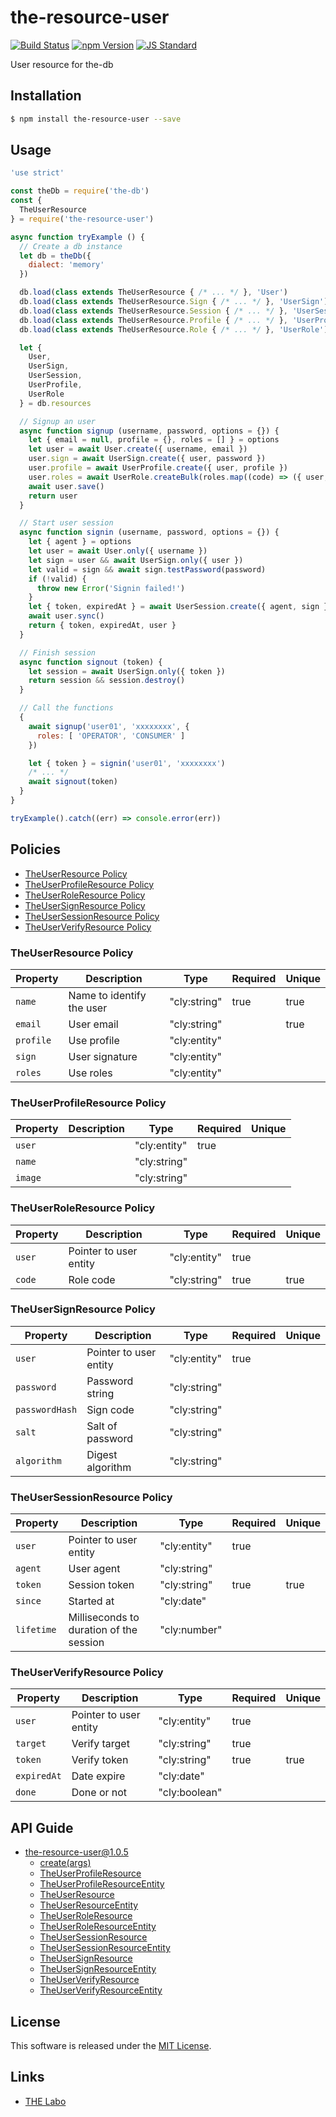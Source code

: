 the-resource-user
==========

<!---
This file is generated by ape-tmpl. Do not update manually.
--->

<!-- Badge Start -->
<a name="badges"></a>

[![Build Status][bd_travis_shield_url]][bd_travis_url]
[![npm Version][bd_npm_shield_url]][bd_npm_url]
[![JS Standard][bd_standard_shield_url]][bd_standard_url]

[bd_repo_url]: https://github.com/the-labo/the-resource-user
[bd_travis_url]: http://travis-ci.org/the-labo/the-resource-user
[bd_travis_shield_url]: http://img.shields.io/travis/the-labo/the-resource-user.svg?style=flat
[bd_travis_com_url]: http://travis-ci.com/the-labo/the-resource-user
[bd_travis_com_shield_url]: https://api.travis-ci.com/the-labo/the-resource-user.svg?token=
[bd_license_url]: https://github.com/the-labo/the-resource-user/blob/master/LICENSE
[bd_codeclimate_url]: http://codeclimate.com/github/the-labo/the-resource-user
[bd_codeclimate_shield_url]: http://img.shields.io/codeclimate/github/the-labo/the-resource-user.svg?style=flat
[bd_codeclimate_coverage_shield_url]: http://img.shields.io/codeclimate/coverage/github/the-labo/the-resource-user.svg?style=flat
[bd_gemnasium_url]: https://gemnasium.com/the-labo/the-resource-user
[bd_gemnasium_shield_url]: https://gemnasium.com/the-labo/the-resource-user.svg
[bd_npm_url]: http://www.npmjs.org/package/the-resource-user
[bd_npm_shield_url]: http://img.shields.io/npm/v/the-resource-user.svg?style=flat
[bd_standard_url]: http://standardjs.com/
[bd_standard_shield_url]: https://img.shields.io/badge/code%20style-standard-brightgreen.svg

<!-- Badge End -->


<!-- Description Start -->
<a name="description"></a>

User resource for the-db

<!-- Description End -->


<!-- Overview Start -->
<a name="overview"></a>



<!-- Overview End -->


<!-- Sections Start -->
<a name="sections"></a>

<!-- Section from "doc/guides/01.Installation.md.hbs" Start -->

<a name="section-doc-guides-01-installation-md"></a>

Installation
-----

```bash
$ npm install the-resource-user --save
```


<!-- Section from "doc/guides/01.Installation.md.hbs" End -->

<!-- Section from "doc/guides/02.Usage.md.hbs" Start -->

<a name="section-doc-guides-02-usage-md"></a>

Usage
---------

```javascript
'use strict'

const theDb = require('the-db')
const {
  TheUserResource
} = require('the-resource-user')

async function tryExample () {
  // Create a db instance
  let db = theDb({
    dialect: 'memory'
  })

  db.load(class extends TheUserResource { /* ... */ }, 'User')
  db.load(class extends TheUserResource.Sign { /* ... */ }, 'UserSign')
  db.load(class extends TheUserResource.Session { /* ... */ }, 'UserSession')
  db.load(class extends TheUserResource.Profile { /* ... */ }, 'UserProfile')
  db.load(class extends TheUserResource.Role { /* ... */ }, 'UserRole')

  let {
    User,
    UserSign,
    UserSession,
    UserProfile,
    UserRole
  } = db.resources

  // Signup an user
  async function signup (username, password, options = {}) {
    let { email = null, profile = {}, roles = [] } = options
    let user = await User.create({ username, email })
    user.sign = await UserSign.create({ user, password })
    user.profile = await UserProfile.create({ user, profile })
    user.roles = await UserRole.createBulk(roles.map((code) => ({ user, code })))
    await user.save()
    return user
  }

  // Start user session
  async function signin (username, password, options = {}) {
    let { agent } = options
    let user = await User.only({ username })
    let sign = user && await UserSign.only({ user })
    let valid = sign && await sign.testPassword(password)
    if (!valid) {
      throw new Error('Signin failed!')
    }
    let { token, expiredAt } = await UserSession.create({ agent, sign })
    await user.sync()
    return { token, expiredAt, user }
  }

  // Finish session
  async function signout (token) {
    let session = await UserSign.only({ token })
    return session && session.destroy()
  }

  // Call the functions
  {
    await signup('user01', 'xxxxxxxx', {
      roles: [ 'OPERATOR', 'CONSUMER' ]
    })

    let { token } = signin('user01', 'xxxxxxxx')
    /* ... */
    await signout(token)
  }
}

tryExample().catch((err) => console.error(err))

```


<!-- Section from "doc/guides/02.Usage.md.hbs" End -->

<!-- Section from "doc/guides/11.Policies.md.hbs" Start -->

<a name="section-doc-guides-11-policies-md"></a>

Policies
--------

+ [TheUserResource Policy](#policy-TheUserResource)
+ [TheUserProfileResource Policy](#policy-TheUserProfileResource)
+ [TheUserRoleResource Policy](#policy-TheUserRoleResource)
+ [TheUserSignResource Policy](#policy-TheUserSignResource)
+ [TheUserSessionResource Policy](#policy-TheUserSessionResource)
+ [TheUserVerifyResource Policy](#policy-TheUserVerifyResource)

<a name="policy-TheUserResource"/>

### TheUserResource Policy

| Property | Description | Type | Required | Unique |
| ----- | ----- | --- | --- | --- |
| `name` | Name to identify the user | "cly:string" | true | true |
| `email` | User email | "cly:string" |  | true |
| `profile` | Use profile | "cly:entity" |  |  |
| `sign` | User signature | "cly:entity" |  |  |
| `roles` | Use roles | "cly:entity" |  |  |

<a name="policy-TheUserProfileResource"/>

### TheUserProfileResource Policy

| Property | Description | Type | Required | Unique |
| ----- | ----- | --- | --- | --- |
| `user` |  | "cly:entity" | true |  |
| `name` |  | "cly:string" |  |  |
| `image` |  | "cly:string" |  |  |

<a name="policy-TheUserRoleResource"/>

### TheUserRoleResource Policy

| Property | Description | Type | Required | Unique |
| ----- | ----- | --- | --- | --- |
| `user` | Pointer to user entity | "cly:entity" | true |  |
| `code` | Role code | "cly:string" | true | true |

<a name="policy-TheUserSignResource"/>

### TheUserSignResource Policy

| Property | Description | Type | Required | Unique |
| ----- | ----- | --- | --- | --- |
| `user` | Pointer to user entity  | "cly:entity" | true |  |
| `password` | Password string  | "cly:string" |  |  |
| `passwordHash` | Sign code  | "cly:string" |  |  |
| `salt` | Salt of password  | "cly:string" |  |  |
| `algorithm` | Digest algorithm  | "cly:string" |  |  |

<a name="policy-TheUserSessionResource"/>

### TheUserSessionResource Policy

| Property | Description | Type | Required | Unique |
| ----- | ----- | --- | --- | --- |
| `user` | Pointer to user entity | "cly:entity" | true |  |
| `agent` | User agent | "cly:string" |  |  |
| `token` | Session token | "cly:string" | true | true |
| `since` | Started at | "cly:date" |  |  |
| `lifetime` | Milliseconds to duration of the session | "cly:number" |  |  |

<a name="policy-TheUserVerifyResource"/>

### TheUserVerifyResource Policy

| Property | Description | Type | Required | Unique |
| ----- | ----- | --- | --- | --- |
| `user` | Pointer to user entity  | "cly:entity" | true |  |
| `target` | Verify target  | "cly:string" | true |  |
| `token` | Verify token  | "cly:string" | true | true |
| `expiredAt` | Date expire  | "cly:date" |  |  |
| `done` | Done or not  | "cly:boolean" |  |  |



<!-- Section from "doc/guides/11.Policies.md.hbs" End -->

<!-- Section from "doc/guides/20.API Guide.md.hbs" Start -->

<a name="section-doc-guides-20-a-p-i-guide-md"></a>

API Guide
-----

+ [the-resource-user@1.0.5](./doc/api/api.md)
  + [create(args)](./doc/api/api.md#the-resource-user-function-create)
  + [TheUserProfileResource](./doc/api/api.md#the-user-profile-resource-class)
  + [TheUserProfileResourceEntity](./doc/api/api.md#the-user-profile-resource-entity-class)
  + [TheUserResource](./doc/api/api.md#the-user-resource-class)
  + [TheUserResourceEntity](./doc/api/api.md#the-user-resource-entity-class)
  + [TheUserRoleResource](./doc/api/api.md#the-user-role-resource-class)
  + [TheUserRoleResourceEntity](./doc/api/api.md#the-user-role-resource-entity-class)
  + [TheUserSessionResource](./doc/api/api.md#the-user-session-resource-class)
  + [TheUserSessionResourceEntity](./doc/api/api.md#the-user-session-resource-entity-class)
  + [TheUserSignResource](./doc/api/api.md#the-user-sign-resource-class)
  + [TheUserSignResourceEntity](./doc/api/api.md#the-user-sign-resource-entity-class)
  + [TheUserVerifyResource](./doc/api/api.md#the-user-verify-resource-class)
  + [TheUserVerifyResourceEntity](./doc/api/api.md#the-user-verify-resource-entity-class)


<!-- Section from "doc/guides/20.API Guide.md.hbs" End -->


<!-- Sections Start -->


<!-- LICENSE Start -->
<a name="license"></a>

License
-------
This software is released under the [MIT License](https://github.com/the-labo/the-resource-user/blob/master/LICENSE).

<!-- LICENSE End -->


<!-- Links Start -->
<a name="links"></a>

Links
------

+ [THE Labo][t_h_e_labo_url]

[t_h_e_labo_url]: https://github.com/the-labo

<!-- Links End -->
